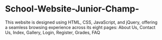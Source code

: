 # School-Website-Junior-Champ-
This website is designed using HTML, CSS, JavaScript, and jQuery, offering a seamless browsing experience across its eight pages:  About Us, Contact Us, Index, Gallery, Login, Register, Grades, FAQ
